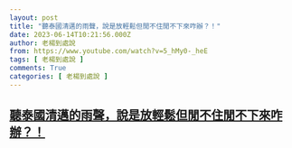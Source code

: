 ```yaml
---
layout: post
title: "聽泰國清邁的雨聲，說是放輕鬆但閒不住閒不下來咋辦？！"
date: 2023-06-14T10:21:56.000Z
author: 老楊到處說
from: https://www.youtube.com/watch?v=5_hMy0-_heE
tags: [ 老楊到處說 ]
comments: True
categories: [ 老楊到處說 ]
---
```

<!--1686738116000-->
[聽泰國清邁的雨聲，說是放輕鬆但閒不住閒不下來咋辦？！](https://www.youtube.com/watch?v=5_hMy0-_heE)
------

<div>

</div>
